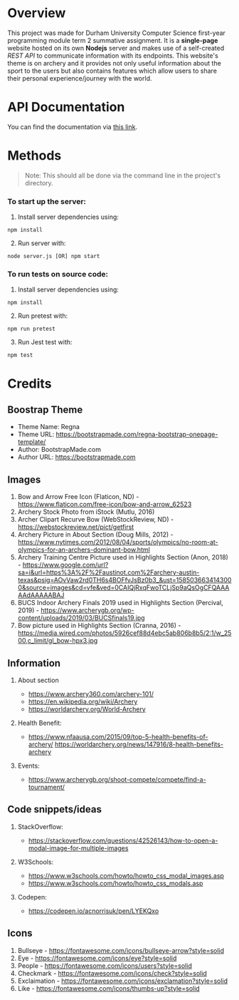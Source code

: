 # Overview
This project was made for Durham University Computer Science first-year programming module term 2 summative assignment. It is a **single-page** website hosted on its own **Nodejs** server and makes use of a self-created *REST API* to communicate information with its endpoints. This website's theme is on archery and it provides not only useful information about the sport to the users but also contains features which allow users to share their personal experience/journey with the world. 

# API Documentation
You can find the documentation via [this link](https://documenter.getpostman.com/view/10643939/SzYW4LhN?version=latest).

# Methods
> Note: This should all be done via the command line in the project's directory.

### To start up the server:
1. Install server dependencies using: 
```
npm install
```
2. Run server with:
```
node server.js [OR] npm start
```

### To run tests on source code: 
1. Install server dependencies using: 
```
npm install
```
2. Run pretest with: 
```
npm run pretest
```
3. Run Jest test with: 
```
npm test
```

# Credits

## Boostrap Theme
* Theme Name: Regna
* Theme URL: https://bootstrapmade.com/regna-bootstrap-onepage-template/
* Author: BootstrapMade.com
* Author URL: https://bootstrapmade.com

## Images
1) Bow and Arrow Free Icon (Flaticon, ND) - https://www.flaticon.com/free-icon/bow-and-arrow_62523
2) Archery Stock Photo from iStock (Mutlu, 2016) 
3) Archer Clipart Recurve Bow (WebStockReview, ND) - https://webstockreview.net/pict/getfirst
4) Archery Picture in About Section (Doug Mills, 2012) - https://www.nytimes.com/2012/08/04/sports/olympics/no-room-at-olympics-for-an-archers-dominant-bow.html
5) Archery Training Centre Picture used in Highlights Section (Anon, 2018) - https://www.google.com/url?sa=i&url=https%3A%2F%2Faustinot.com%2Farchery-austin-texas&psig=AOvVaw2rd0TH6s4BOFfvJsBz0b3_&ust=1585036634143000&source=images&cd=vfe&ved=0CAIQjRxqFwoTCLjSp9aQsOgCFQAAAAAdAAAAABAJ
6) BUCS Indoor Archery Finals 2019 used in Highlights Section (Percival, 2019) - https://www.archerygb.org/wp-content/uploads/2019/03/BUCSfinals19.jpg
7) Bow picture used in Highlights Section (Cranna, 2016) - https://media.wired.com/photos/5926cef88d4ebc5ab806b8b5/2:1/w_2500,c_limit/gl_bow-hpx3.jpg

## Information
1) About section 
    - https://www.archery360.com/archery-101/
    - https://en.wikipedia.org/wiki/Archery
    - https://worldarchery.org/World-Archery

2) Health Benefit:
    - https://www.nfaausa.com/2015/09/top-5-health-benefits-of-archery/
    https://worldarchery.org/news/147916/8-health-benefits-archery

3) Events:
    - https://www.archerygb.org/shoot-compete/compete/find-a-tournament/
    

## Code snippets/ideas
1) StackOverflow:
    - https://stackoverflow.com/questions/42526143/how-to-open-a-modal-image-for-multiple-images

2) W3Schools:
    - https://www.w3schools.com/howto/howto_css_modal_images.asp
    - https://www.w3schools.com/howto/howto_css_modals.asp

3) Codepen:
    - https://codepen.io/acnorrisuk/pen/LYEKQxo


## Icons
1) Bullseye - https://fontawesome.com/icons/bullseye-arrow?style=solid
2) Eye - https://fontawesome.com/icons/eye?style=solid
3) People - https://fontawesome.com/icons/users?style=solid
4) Checkmark - https://fontawesome.com/icons/check?style=solid
5) Exclaimation - https://fontawesome.com/icons/exclamation?style=solid
6) Like - https://fontawesome.com/icons/thumbs-up?style=solid